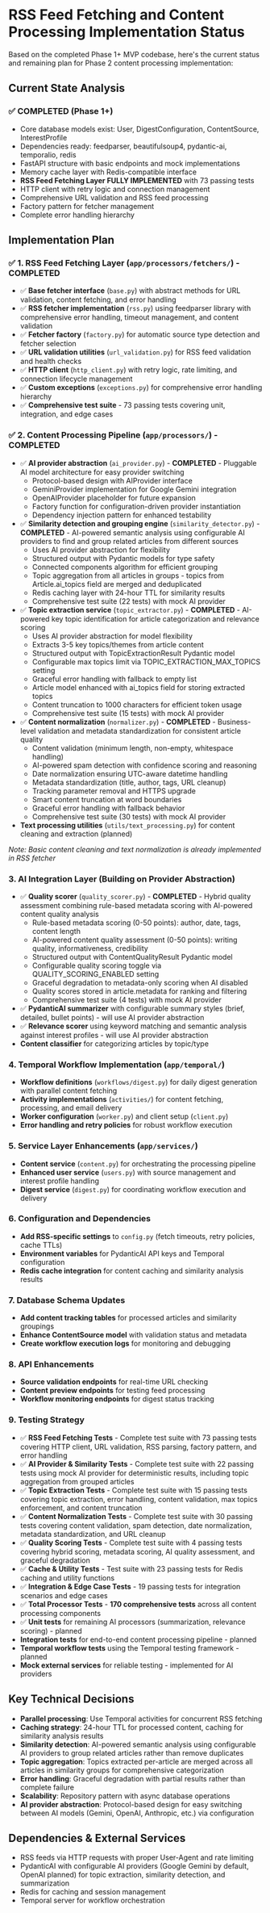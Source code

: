 # RSS Feed Fetching and Content Processing Implementation Status

Based on the completed Phase 1+ MVP codebase, here's the current status and remaining plan for Phase 2 content processing implementation:

## Current State Analysis

### ✅ COMPLETED (Phase 1+)
- Core database models exist: User, DigestConfiguration, ContentSource, InterestProfile
- Dependencies ready: feedparser, beautifulsoup4, pydantic-ai, temporalio, redis
- FastAPI structure with basic endpoints and mock implementations
- Memory cache layer with Redis-compatible interface
- **RSS Feed Fetching Layer FULLY IMPLEMENTED** with 73 passing tests
- HTTP client with retry logic and connection management
- Comprehensive URL validation and RSS feed processing
- Factory pattern for fetcher management
- Complete error handling hierarchy

## Implementation Plan

### ✅ 1. RSS Feed Fetching Layer (`app/processors/fetchers/`) - **COMPLETED**
- ✅ **Base fetcher interface** (`base.py`) with abstract methods for URL validation, content fetching, and error handling
- ✅ **RSS fetcher implementation** (`rss.py`) using feedparser library with comprehensive error handling, timeout management, and content validation
- ✅ **Fetcher factory** (`factory.py`) for automatic source type detection and fetcher selection
- ✅ **URL validation utilities** (`url_validation.py`) for RSS feed validation and health checks
- ✅ **HTTP client** (`http_client.py`) with retry logic, rate limiting, and connection lifecycle management
- ✅ **Custom exceptions** (`exceptions.py`) for comprehensive error handling hierarchy
- ✅ **Comprehensive test suite** - 73 passing tests covering unit, integration, and edge cases

### ✅ 2. Content Processing Pipeline (`app/processors/`) - **COMPLETED**
- ✅ **AI provider abstraction** (`ai_provider.py`) - **COMPLETED** - Pluggable AI model architecture for easy provider switching
  - Protocol-based design with AIProvider interface
  - GeminiProvider implementation for Google Gemini integration
  - OpenAIProvider placeholder for future expansion
  - Factory function for configuration-driven provider instantiation
  - Dependency injection pattern for enhanced testability
- ✅ **Similarity detection and grouping engine** (`similarity_detector.py`) - **COMPLETED** - AI-powered semantic analysis using configurable AI providers to find and group related articles from different sources
  - Uses AI provider abstraction for flexibility
  - Structured output with Pydantic models for type safety
  - Connected components algorithm for efficient grouping
  - Topic aggregation from all articles in groups - topics from Article.ai_topics field are merged and deduplicated
  - Redis caching layer with 24-hour TTL for similarity results
  - Comprehensive test suite (22 tests) with mock AI provider
- ✅ **Topic extraction service** (`topic_extractor.py`) - **COMPLETED** - AI-powered key topic identification for article categorization and relevance scoring
  - Uses AI provider abstraction for model flexibility
  - Extracts 3-5 key topics/themes from article content
  - Structured output with TopicExtractionResult Pydantic model
  - Configurable max topics limit via TOPIC_EXTRACTION_MAX_TOPICS setting
  - Graceful error handling with fallback to empty list
  - Article model enhanced with ai_topics field for storing extracted topics
  - Content truncation to 1000 characters for efficient token usage
  - Comprehensive test suite (15 tests) with mock AI provider
- ✅ **Content normalization** (`normalizer.py`) - **COMPLETED** - Business-level validation and metadata standardization for consistent article quality
  - Content validation (minimum length, non-empty, whitespace handling)
  - AI-powered spam detection with confidence scoring and reasoning
  - Date normalization ensuring UTC-aware datetime handling
  - Metadata standardization (title, author, tags, URL cleanup)
  - Tracking parameter removal and HTTPS upgrade
  - Smart content truncation at word boundaries
  - Graceful error handling with fallback behavior
  - Comprehensive test suite (30 tests) with mock AI provider
- **Text processing utilities** (`utils/text_processing.py`) for content cleaning and extraction (planned)

*Note: Basic content cleaning and text normalization is already implemented in RSS fetcher*

### 3. AI Integration Layer (Building on Provider Abstraction)
- ✅ **Quality scorer** (`quality_scorer.py`) - **COMPLETED** - Hybrid quality assessment combining rule-based metadata scoring with AI-powered content quality analysis
  - Rule-based metadata scoring (0-50 points): author, date, tags, content length
  - AI-powered content quality assessment (0-50 points): writing quality, informativeness, credibility
  - Structured output with ContentQualityResult Pydantic model
  - Configurable quality scoring toggle via QUALITY_SCORING_ENABLED setting
  - Graceful degradation to metadata-only scoring when AI disabled
  - Quality scores stored in article.metadata for ranking and filtering
  - Comprehensive test suite (4 tests) with mock AI provider
- ✅ **PydanticAI summarizer** with configurable summary styles (brief, detailed, bullet points) - will use AI provider abstraction
- ✅ **Relevance scorer** using keyword matching and semantic analysis against interest profiles - will use AI provider abstraction
- **Content classifier** for categorizing articles by topic/type

### 4. Temporal Workflow Implementation (`app/temporal/`)
- **Workflow definitions** (`workflows/digest.py`) for daily digest generation with parallel content fetching
- **Activity implementations** (`activities/`) for content fetching, processing, and email delivery
- **Worker configuration** (`worker.py`) and client setup (`client.py`)
- **Error handling and retry policies** for robust workflow execution

### 5. Service Layer Enhancements (`app/services/`)
- **Content service** (`content.py`) for orchestrating the processing pipeline
- **Enhanced user service** (`users.py`) with source management and interest profile handling
- **Digest service** (`digest.py`) for coordinating workflow execution and delivery

### 6. Configuration and Dependencies
- **Add RSS-specific settings** to `config.py` (fetch timeouts, retry policies, cache TTLs)
- **Environment variables** for PydanticAI API keys and Temporal configuration
- **Redis cache integration** for content caching and similarity analysis results

### 7. Database Schema Updates
- **Add content tracking tables** for processed articles and similarity groupings
- **Enhance ContentSource model** with validation status and metadata
- **Create workflow execution logs** for monitoring and debugging

### 8. API Enhancements
- **Source validation endpoints** for real-time URL checking
- **Content preview endpoints** for testing feed processing
- **Workflow monitoring endpoints** for digest status tracking

### 9. Testing Strategy
- ✅ **RSS Feed Fetching Tests** - Complete test suite with 73 passing tests covering HTTP client, URL validation, RSS parsing, factory pattern, and error handling
- ✅ **AI Provider & Similarity Tests** - Complete test suite with 22 passing tests using mock AI provider for deterministic results, including topic aggregation from grouped articles
- ✅ **Topic Extraction Tests** - Complete test suite with 15 passing tests covering topic extraction, error handling, content validation, max topics enforcement, and content truncation
- ✅ **Content Normalization Tests** - Complete test suite with 30 passing tests covering content validation, spam detection, date normalization, metadata standardization, and URL cleanup
- ✅ **Quality Scoring Tests** - Complete test suite with 4 passing tests covering hybrid scoring, metadata scoring, AI quality assessment, and graceful degradation
- ✅ **Cache & Utility Tests** - Test suite with 23 passing tests for Redis caching and utility functions
- ✅ **Integration & Edge Case Tests** - 19 passing tests for integration scenarios and edge cases
- ✅ **Total Processor Tests** - **170 comprehensive tests** across all content processing components
- ✅ **Unit tests** for remaining AI processors (summarization, relevance scoring) - planned
- **Integration tests** for end-to-end content processing pipeline - planned
- **Temporal workflow tests** using the Temporal testing framework - planned
- **Mock external services** for reliable testing - implemented for AI providers

## Key Technical Decisions
- **Parallel processing**: Use Temporal activities for concurrent RSS fetching
- **Caching strategy**: 24-hour TTL for processed content, caching for similarity analysis results
- **Similarity detection**: AI-powered semantic analysis using configurable AI providers to group related articles rather than remove duplicates
- **Topic aggregation**: Topics extracted per-article are merged across all articles in similarity groups for comprehensive categorization
- **Error handling**: Graceful degradation with partial results rather than complete failure
- **Scalability**: Repository pattern with async database operations
- **AI provider abstraction**: Protocol-based design for easy switching between AI models (Gemini, OpenAI, Anthropic, etc.) via configuration

## Dependencies & External Services
- RSS feeds via HTTP requests with proper User-Agent and rate limiting
- PydanticAI with configurable AI providers (Google Gemini by default, OpenAI planned) for topic extraction, similarity detection, and summarization
- Redis for caching and session management
- Temporal server for workflow orchestration
